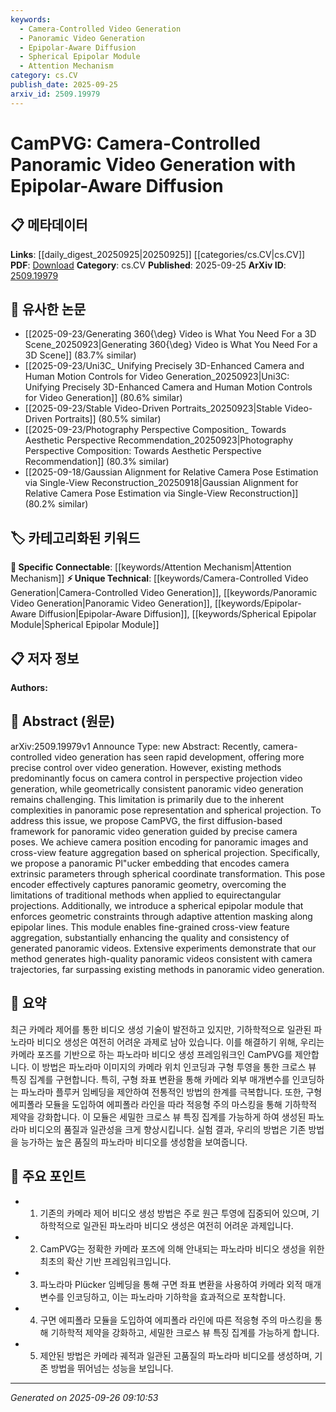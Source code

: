 ```yaml
---
keywords:
  - Camera-Controlled Video Generation
  - Panoramic Video Generation
  - Epipolar-Aware Diffusion
  - Spherical Epipolar Module
  - Attention Mechanism
category: cs.CV
publish_date: 2025-09-25
arxiv_id: 2509.19979
---
```


<!-- KEYWORD_LINKING_METADATA:
{
  "processed_timestamp": "2025-09-26T09:10:53.773489",
  "vocabulary_version": "1.0",
  "selected_keywords": [
    "Camera-Controlled Video Generation",
    "Panoramic Video Generation",
    "Epipolar-Aware Diffusion",
    "Spherical Epipolar Module",
    "Attention Mechanism"
  ],
  "rejected_keywords": [],
  "similarity_scores": {
    "Camera-Controlled Video Generation": 0.78,
    "Panoramic Video Generation": 0.77,
    "Epipolar-Aware Diffusion": 0.8,
    "Spherical Epipolar Module": 0.79,
    "Attention Mechanism": 0.75
  },
  "extraction_method": "AI_prompt_based",
  "budget_applied": true,
  "candidates_json": {
    "candidates": [
      {
        "surface": "Camera-Controlled Video Generation",
        "canonical": "Camera-Controlled Video Generation",
        "aliases": [
          "Camera-Controlled Video",
          "Video Generation with Camera Control"
        ],
        "category": "unique_technical",
        "rationale": "This concept is central to the paper and represents a novel approach in video generation, enhancing connectivity with related research.",
        "novelty_score": 0.75,
        "connectivity_score": 0.65,
        "specificity_score": 0.8,
        "link_intent_score": 0.78
      },
      {
        "surface": "Panoramic Video Generation",
        "canonical": "Panoramic Video Generation",
        "aliases": [
          "Panoramic Video",
          "360 Video Generation"
        ],
        "category": "unique_technical",
        "rationale": "This is a specific application area that connects to advances in video processing and spherical projection techniques.",
        "novelty_score": 0.7,
        "connectivity_score": 0.68,
        "specificity_score": 0.82,
        "link_intent_score": 0.77
      },
      {
        "surface": "Epipolar-Aware Diffusion",
        "canonical": "Epipolar-Aware Diffusion",
        "aliases": [
          "Epipolar Diffusion",
          "Diffusion with Epipolar Awareness"
        ],
        "category": "unique_technical",
        "rationale": "This novel technique enhances geometric consistency in video generation, linking to diffusion models and epipolar geometry.",
        "novelty_score": 0.8,
        "connectivity_score": 0.6,
        "specificity_score": 0.85,
        "link_intent_score": 0.8
      },
      {
        "surface": "Spherical Epipolar Module",
        "canonical": "Spherical Epipolar Module",
        "aliases": [
          "Epipolar Module",
          "Spherical Epipolar"
        ],
        "category": "unique_technical",
        "rationale": "This module is a key innovation in the paper, facilitating cross-view feature aggregation, which is crucial for panoramic video consistency.",
        "novelty_score": 0.78,
        "connectivity_score": 0.62,
        "specificity_score": 0.83,
        "link_intent_score": 0.79
      },
      {
        "surface": "Attention Mechanism",
        "canonical": "Attention Mechanism",
        "aliases": [
          "Attention",
          "Attention Module"
        ],
        "category": "specific_connectable",
        "rationale": "Attention mechanisms are widely used in neural networks, and their application here enhances the paper's connectivity to broader AI research.",
        "novelty_score": 0.45,
        "connectivity_score": 0.85,
        "specificity_score": 0.65,
        "link_intent_score": 0.75
      }
    ],
    "ban_list_suggestions": [
      "method",
      "experiment",
      "performance"
    ]
  },
  "decisions": [
    {
      "candidate_surface": "Camera-Controlled Video Generation",
      "resolved_canonical": "Camera-Controlled Video Generation",
      "decision": "linked",
      "scores": {
        "novelty": 0.75,
        "connectivity": 0.65,
        "specificity": 0.8,
        "link_intent": 0.78
      }
    },
    {
      "candidate_surface": "Panoramic Video Generation",
      "resolved_canonical": "Panoramic Video Generation",
      "decision": "linked",
      "scores": {
        "novelty": 0.7,
        "connectivity": 0.68,
        "specificity": 0.82,
        "link_intent": 0.77
      }
    },
    {
      "candidate_surface": "Epipolar-Aware Diffusion",
      "resolved_canonical": "Epipolar-Aware Diffusion",
      "decision": "linked",
      "scores": {
        "novelty": 0.8,
        "connectivity": 0.6,
        "specificity": 0.85,
        "link_intent": 0.8
      }
    },
    {
      "candidate_surface": "Spherical Epipolar Module",
      "resolved_canonical": "Spherical Epipolar Module",
      "decision": "linked",
      "scores": {
        "novelty": 0.78,
        "connectivity": 0.62,
        "specificity": 0.83,
        "link_intent": 0.79
      }
    },
    {
      "candidate_surface": "Attention Mechanism",
      "resolved_canonical": "Attention Mechanism",
      "decision": "linked",
      "scores": {
        "novelty": 0.45,
        "connectivity": 0.85,
        "specificity": 0.65,
        "link_intent": 0.75
      }
    }
  ]
}
-->

# CamPVG: Camera-Controlled Panoramic Video Generation with Epipolar-Aware Diffusion

## 📋 메타데이터

**Links**: [[daily_digest_20250925|20250925]] [[categories/cs.CV|cs.CV]]
**PDF**: [Download](https://arxiv.org/pdf/2509.19979.pdf)
**Category**: cs.CV
**Published**: 2025-09-25
**ArXiv ID**: [2509.19979](https://arxiv.org/abs/2509.19979)

## 🔗 유사한 논문
- [[2025-09-23/Generating 360{\deg} Video is What You Need For a 3D Scene_20250923|Generating 360{\deg} Video is What You Need For a 3D Scene]] (83.7% similar)
- [[2025-09-23/Uni3C_ Unifying Precisely 3D-Enhanced Camera and Human Motion Controls for Video Generation_20250923|Uni3C: Unifying Precisely 3D-Enhanced Camera and Human Motion Controls for Video Generation]] (80.6% similar)
- [[2025-09-23/Stable Video-Driven Portraits_20250923|Stable Video-Driven Portraits]] (80.5% similar)
- [[2025-09-23/Photography Perspective Composition_ Towards Aesthetic Perspective Recommendation_20250923|Photography Perspective Composition: Towards Aesthetic Perspective Recommendation]] (80.3% similar)
- [[2025-09-18/Gaussian Alignment for Relative Camera Pose Estimation via Single-View Reconstruction_20250918|Gaussian Alignment for Relative Camera Pose Estimation via Single-View Reconstruction]] (80.2% similar)

## 🏷️ 카테고리화된 키워드
**🔗 Specific Connectable**: [[keywords/Attention Mechanism|Attention Mechanism]]
**⚡ Unique Technical**: [[keywords/Camera-Controlled Video Generation|Camera-Controlled Video Generation]], [[keywords/Panoramic Video Generation|Panoramic Video Generation]], [[keywords/Epipolar-Aware Diffusion|Epipolar-Aware Diffusion]], [[keywords/Spherical Epipolar Module|Spherical Epipolar Module]]

## 📋 저자 정보

**Authors:** 

## 📄 Abstract (원문)

arXiv:2509.19979v1 Announce Type: new 
Abstract: Recently, camera-controlled video generation has seen rapid development, offering more precise control over video generation. However, existing methods predominantly focus on camera control in perspective projection video generation, while geometrically consistent panoramic video generation remains challenging. This limitation is primarily due to the inherent complexities in panoramic pose representation and spherical projection. To address this issue, we propose CamPVG, the first diffusion-based framework for panoramic video generation guided by precise camera poses. We achieve camera position encoding for panoramic images and cross-view feature aggregation based on spherical projection. Specifically, we propose a panoramic Pl\"ucker embedding that encodes camera extrinsic parameters through spherical coordinate transformation. This pose encoder effectively captures panoramic geometry, overcoming the limitations of traditional methods when applied to equirectangular projections. Additionally, we introduce a spherical epipolar module that enforces geometric constraints through adaptive attention masking along epipolar lines. This module enables fine-grained cross-view feature aggregation, substantially enhancing the quality and consistency of generated panoramic videos. Extensive experiments demonstrate that our method generates high-quality panoramic videos consistent with camera trajectories, far surpassing existing methods in panoramic video generation.

## 📝 요약

최근 카메라 제어를 통한 비디오 생성 기술이 발전하고 있지만, 기하학적으로 일관된 파노라마 비디오 생성은 여전히 어려운 과제로 남아 있습니다. 이를 해결하기 위해, 우리는 카메라 포즈를 기반으로 하는 파노라마 비디오 생성 프레임워크인 CamPVG를 제안합니다. 이 방법은 파노라마 이미지의 카메라 위치 인코딩과 구형 투영을 통한 크로스 뷰 특징 집계를 구현합니다. 특히, 구형 좌표 변환을 통해 카메라 외부 매개변수를 인코딩하는 파노라마 플루커 임베딩을 제안하여 전통적인 방법의 한계를 극복합니다. 또한, 구형 에피폴라 모듈을 도입하여 에피폴라 라인을 따라 적응형 주의 마스킹을 통해 기하학적 제약을 강화합니다. 이 모듈은 세밀한 크로스 뷰 특징 집계를 가능하게 하여 생성된 파노라마 비디오의 품질과 일관성을 크게 향상시킵니다. 실험 결과, 우리의 방법은 기존 방법을 능가하는 높은 품질의 파노라마 비디오를 생성함을 보여줍니다.

## 🎯 주요 포인트

- 1. 기존의 카메라 제어 비디오 생성 방법은 주로 원근 투영에 집중되어 있으며, 기하학적으로 일관된 파노라마 비디오 생성은 여전히 어려운 과제입니다.
- 2. CamPVG는 정확한 카메라 포즈에 의해 안내되는 파노라마 비디오 생성을 위한 최초의 확산 기반 프레임워크입니다.
- 3. 파노라마 Plücker 임베딩을 통해 구면 좌표 변환을 사용하여 카메라 외적 매개변수를 인코딩하고, 이는 파노라마 기하학을 효과적으로 포착합니다.
- 4. 구면 에피폴라 모듈을 도입하여 에피폴라 라인에 따른 적응형 주의 마스킹을 통해 기하학적 제약을 강화하고, 세밀한 크로스 뷰 특징 집계를 가능하게 합니다.
- 5. 제안된 방법은 카메라 궤적과 일관된 고품질의 파노라마 비디오를 생성하며, 기존 방법을 뛰어넘는 성능을 보입니다.


---

*Generated on 2025-09-26 09:10:53*